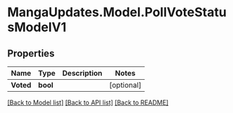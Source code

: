 # MangaUpdates.Model.PollVoteStatusModelV1

## Properties

Name | Type | Description | Notes
------------ | ------------- | ------------- | -------------
**Voted** | **bool** |  | [optional] 

[[Back to Model list]](../README.md#documentation-for-models) [[Back to API list]](../README.md#documentation-for-api-endpoints) [[Back to README]](../README.md)

